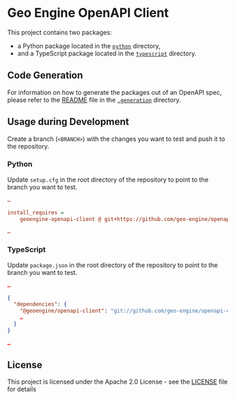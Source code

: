 # Geo Engine OpenAPI Client

This project contains two packages:

- a Python package located in the [`python`](python) directory,
- and a TypeScript package located in the [`typescript`](typescript) directory.

## Code Generation

For information on how to generate the packages out of an OpenAPI spec, please refer to the [README](.generation/README.md) file in the [`.generation`](.generation) directory.

## Usage during Development

Create a branch (`<BRANCH>`) with the changes you want to test and push it to the repository.

### Python

Update `setup.cfg` in the root directory of the repository to point to the branch you want to test.

```ini
…

install_requires =
    geoengine-openapi-client @ git+https://github.com/geo-engine/openapi-client@<BRANCH>#subdirectory=python # TODO: update before merging

…
```

### TypeScript

Update `package.json` in the root directory of the repository to point to the branch you want to test.

```json
…

{
  "dependencies": {
    "@geoengine/openapi-client": "git://github.com/geo-engine/openapi-client.git#<BRANCH>",
    …
  }
}

…
```


## License

This project is licensed under the Apache 2.0 License - see the [LICENSE](LICENSE) file for details
